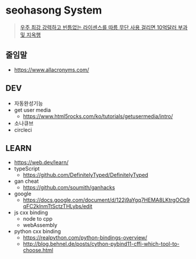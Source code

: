 # seohasong System
> [우주 최강 강력하고 빈틈없는 라이센스를 따름 무단 사용 걸리면 10억달러 부과 및 지옥행](http://www.bloter.net/archives/209318)

## 줄임말
- https://www.allacronyms.com/

## DEV
- 자동완성기능
- get user media
    - https://www.html5rocks.com/ko/tutorials/getusermedia/intro/
- 소나큐브
- circleci

## LEARN
- https://web.dev/learn/
- typeScript
    - https://github.com/DefinitelyTyped/DefinitelyTyped
- gan cheat
    - https://github.com/soumith/ganhacks
- google
    - https://docs.google.com/document/d/122j9aYgq7HEMA8LKtrgOCb9qFC2klnmTtSctzTHLybs/edit
- js cxx binding
    - node to cpp
    - webAssembly
- python cxx binding
    - https://realpython.com/python-bindings-overview/
    - http://blog.behnel.de/posts/cython-pybind11-cffi-which-tool-to-choose.html

